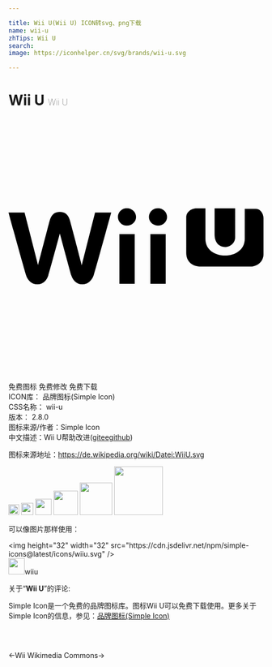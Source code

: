 ```yaml
---

title: Wii U(Wii U) ICON转svg、png下载
name: wii-u
zhTips: Wii U
search: 
image: https://iconhelper.cn/svg/brands/wii-u.svg

---
```


# Wii U  <small style="font-size: 60%;font-weight: 100">Wii U</small>

<div id="svg" class="svg-wrap">
<svg role="img" viewBox="0 0 24 24" xmlns="http://www.w3.org/2000/svg"><title>Wii U icon</title><path d="M11.133 8.432c-.465 0-.835.359-.835.814.007.454.381.817.835.812.488 0 .873-.358.873-.81 0-.455-.385-.816-.873-.816zm2.93 0c-.465 0-.848.359-.848.814 0 .442.383.812.848.812.477 0 .861-.358.861-.81 0-.455-.385-.816-.861-.816zm3.655.011c-.53 0-.99.335-.99.858v3.315c0 .809.56 1.289 1.377 1.289h4.647c.689 0 1.248-.477 1.248-1.162V9.345c0-.412-.308-.86-.688-.86h-1.075v2.799c0 2.122-3.701 2.104-3.701.04v-2.88h-.818zm1.679 0v2.453c0 1.636 1.934 1.402 1.934.256V8.445h-1.934v-.002zM4.833 8.77c-.465 0-.776.232-.938.756-.152.533-1.116 4.242-1.116 4.242l-1.267-4.94H0s1.451 5.264 1.65 5.881c.15.476.521.86 1.058.86.627 0 .917-.454 1.045-.86.14-.421 1.08-3.895 1.08-3.895s.942 3.476 1.069 3.895c.14.406.431.86 1.047.86.547 0 .906-.385 1.07-.86.196-.617 1.65-5.881 1.65-5.881H8.148l-1.258 4.94s-.963-3.709-1.125-4.242c-.15-.526-.479-.756-.93-.756h-.002zm5.605 2.09v4.662h1.441V10.86h-1.441zm2.916 0v4.662h1.442V10.86h-1.442z"/></svg>
</div>
<detail full-name='wii-u'></detail>

<div class="detail-page">
<p>
<span><span class="badge-success badge">免费图标</span> <span class="badge-success badge">免费修改</span>  <span class="badge-success badge">免费下载</span> </span>
<br/>
<span>
ICON库：
<span class="badge-secondary badge">品牌图标(Simple Icon)</span> 
</span>
<br/>
<span>
CSS名称：
<span class="badge-secondary badge">wii-u</span> 
</span>

<br/>
<span>
版本：
<span class="badge-secondary badge">2.8.0</span> 
</span>
<br/>
<span>图标来源/作者：<span class="badge-light badge">Simple Icon</span></span> 
<br/>
<span class="zh-detail">中文描述：<span class="badge-primary badge">Wii U</span><span class="help-link"><span>帮助改进</span>(<a href="https://gitee.com/liuwave/icon-helper/edit/master/json/brands/wii-u.json" target="_blank" rel="noopener noreferrer">gitee</a><a href="https://github.com/liuwave/icon-helper/edit/master/json/brands/wii-u.json" target="_blank" rel="noopener noreferrer">github</a></span>)</span><br/>
</p>
</div><div class="description description alert alert-light"><p>图标来源地址：<a href="https://de.wikipedia.org/wiki/Datei:WiiU.svg" target="_blank" rel="noopener noreferrer">https://de.wikipedia.org/wiki/Datei:WiiU.svg</a></p></div>
<div class="alert alert-dark">
<img height="21" width="21" src="https://cdn.jsdelivr.net/npm/simple-icons@latest/icons/wiiu.svg" />
<img height="24" width="24" src="https://cdn.jsdelivr.net/npm/simple-icons@latest/icons/wiiu.svg" />
<img height="32" width="32" src="https://cdn.jsdelivr.net/npm/simple-icons@latest/icons/wiiu.svg" />
<img height="48" width="48" src="https://cdn.jsdelivr.net/npm/simple-icons@latest/icons/wiiu.svg" />
<img height="64" width="64" src="https://cdn.jsdelivr.net/npm/simple-icons@latest/icons/wiiu.svg" />
<img height="96" width="96" src="https://cdn.jsdelivr.net/npm/simple-icons@latest/icons/wiiu.svg" />

</div>
<div>
  <p>可以像图片那样使用：    
  </p>
  <div class="alert alert-primary" style="font-size: 14px">
    &lt;img height="32" width="32" src="https://cdn.jsdelivr.net/npm/simple-icons@latest/icons/wiiu.svg" /&gt;
    <copy-btn content='<img height="32" width="32" src="https://cdn.jsdelivr.net/npm/simple-icons@latest/icons/wiiu.svg" />'></copy-btn>
  </div>
  <div class="alert alert-secondary">
    <img height="32" width="32" src="https://cdn.jsdelivr.net/npm/simple-icons@latest/icons/wiiu.svg" />wiiu
    <copy-btn content="wiiu" btn-title="复制图标名称"></copy-btn>
  </div>
</div>
<div class="icon-detail__container">
<p>关于“<b>Wii U</b>”的评论:</p>
</div>
<Vssue title="关于“Wii U”的评论" />
<div><p>Simple Icon是一个免费的品牌图标库。图标Wii U可以免费下载使用。更多关于  Simple Icon的信息，参见：<a target="_blank" href="https://iconhelper.cn/brands.html">品牌图标(Simple Icon)</a>
</p></div>


<div style="padding:2rem 0 " class="page-nav"><p class="inner"><span class="prev">←<router-link to="/icon/wii.html">Wii</router-link></span> <span class="next"><router-link to="/icon/wikimedia-commons.html">Wikimedia Commons</router-link>→</span></p></div>
